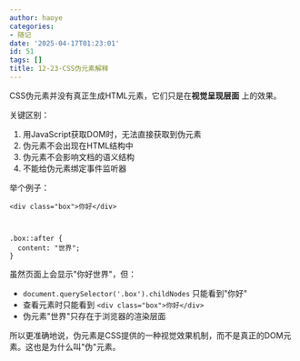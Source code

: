 ```yaml
---
author: haoye
categories:
- 随记
date: '2025-04-17T01:23:01'
id: 51
tags: []
title: 12-23-CSS伪元素解释
---
```


CSS伪元素并没有真正生成HTML元素，它们只是在**视觉呈现层面** 上的效果。

关键区别：

  1. 用JavaScript获取DOM时，无法直接获取到伪元素
  2. 伪元素不会出现在HTML结构中
  3. 伪元素不会影响文档的语义结构
  4. 不能给伪元素绑定事件监听器

举个例子：

    
    
    <div class="box">你好</div>
    
    
    
    .box::after {
      content: "世界";
    }
    

虽然页面上会显示"你好世界"，但：  
- `document.querySelector('.box').childNodes` 只能看到"你好"  
- 查看元素时只能看到 `<div class="box">你好</div>`  
- 伪元素"世界"只存在于浏览器的渲染层面

所以更准确地说，伪元素是CSS提供的一种视觉效果机制，而不是真正的DOM元素。这也是为什么叫"伪"元素。

